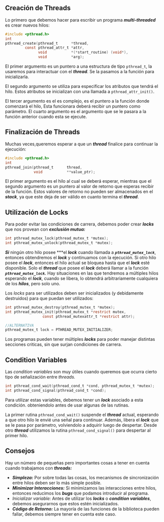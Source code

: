 ## Creación de Threads

Lo primero que debemos hacer para escribir un programa ***multi-threaded*** es crear nuevos hilos:

```c
#include <pthread.h>
int
pthread_create(pthread_t      *thread,
         const pthread_attr_t *attr,
               void           *(*start_routine) (void*),
               void           *arg);
```

El primer argumento es un puntero a una estructura de tipo `pthread_t`, la usaremos para interactuar con el ***thread***. Se la pasamos a la función para inicializarla.

El segundo argumento se utiliza para especificar los atributos que tendrá el hilo. Estos atributos se inicializan con una llamada a `pthread_attr_init()`.

El tercer argumento es el es complejo, es el puntero a la función donde comenzará el hilo, Esta funcionara deberá recibir un puntero como parámetro. El cuarto argumento es el argumento que se le pasara a la función anterior cuando esta se ejecute.

## Finalización de Threads

Muchas veces,queremos esperar a que un ***thread*** finalice para continuar la ejecución:

```c
#include <pthread.h>
int
pthread_join(pthread_t      thread,
             void           **value_ptr);
```

El primer argumento es el hilo al cual se deberá esperar, mientras que el segundo argumento es un puntero al valor de retorno que esperas recibir de la función. Estos valores de retorno no pueden ser almacenados en el ***stack***, ya que este deja de ser válido en cuanto termina el ***thread***.

## Utilización de Locks

Para poder evitar las condiciones de carrera, debemos poder crear ***locks*** que nos provean con ***exclusión mutua:***

```c
int pthread_mutex_lock(pthread_mutex_t *mutex);
int pthread_mutex_unlock(pthread_mutex_t *mutex);
```

 ***Si*** ningún otro hilo posee ***el ***lock*** cuando llamada a ***`pthread_mutex_lock`***, entonces obtendremos el ***lock*** y continuamos con la ejecución. Si otro hilo posee el ***lock***, entonces el hilo actual se bloquea hasta que el ***lock*** esté disponible. Solo el ***thread*** que posee el ***lock*** deberá llamar a la función ***`pthread_mutex_lock`.*** Hay situaciones en las que tendremos a múltiples hilos esperando el ***lock***, cuando se libera, lo obtendrá arbitrariamente cualquiera de los ***hilos***, pero solo uno.

Los *locks* para ser utilizados deben ser inicializados (y debidamente destruidos) para que puedan ser utilizados:

```c
int pthread_mutex_destroy(pthread_mutex_t *mutex);
int pthread_mutex_init(pthread_mutex_t *restrict mutex,
                 const pthread_mutexattr_t *restrict attr);

//ALTERNATIVA
pthread_mutex_t lock = PTHREAD_MUTEX_INITIALIZER;
```

Los programas pueden tener múltiples ***locks*** para poder manejar distintas secciones criticas, sin que surjan condiciones de carrera.

## Condition Variables

Las *condition variables* son muy útiles cuando queremos que ocurra cierto tipo de señalización entre *threads.*

```c
int pthread_cond_wait(pthread_cond_t *cond, pthread_mutex_t *mutex);
int pthread_cond_signal(pthread_cond_t *cond);
```

Para utilizar estas variables, debemos tener un ***lock*** asociado a esta condición. obteniendolo antes de usar algunas de las rutinas.

La primer rutina `pthread_cond_wait()` suspende el ***thread*** actual, esperando a que otro hilo le envié una señal para continuar. Además, libera el ***lock*** que se le pasa por parámetro, volviendolo a adquirir luego de despertar. Desde otro ***thread*** utilizamos la rutina `pthread_cond_signal()` para despertar al primer hilo.

## Consejos

Hay un número de pequeñas pero importantes cosas a tener en cuenta cuando trabajamos con ***threads:***

- ***Simpleza:*** Por sobre todas las cosas, los mecanismos de sincronización entre hilos deben ser lo más simple posible.
- ***Minimizar Interacciones:*** Si minimizamos las interacciones entre hilos, entonces reducimos los ***bugs*** que podamos introducir al programa.
- *Inicializar variable:* Antes de utilizar los ***locks*** o ***condition variables***, debemos asegurarnos que estos estén inicializados.
- ***Código de Retorno:*** La mayoría de las funciones de la biblioteca pueden fallar, debemos siempre tener en cuenta este caso.
